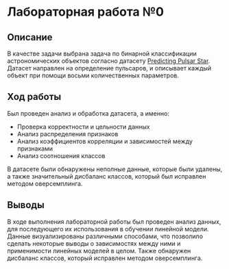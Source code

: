 # Лабораторная работа №0

## Описание

В качестве задачи выбрана задача по бинарной классификации астрономических объектов согласно датасету [Predicting Pulsar Star](https://www.kaggle.com/datasets/colearninglounge/predicting-pulsar-starintermediate). Датасет направлен на определение пульсаров, и описывает каждый объект при помощи восьми количественных параметров.

## Ход работы

Был проведен анализ и обработка датасета, а именно:

* Проверка корректности и цельности данных
* Анализ распределения признаков
* Анализ коэффициентов корреляции и зависимостей между признаками
* Анализ соотношения классов

В датасете были обнаружены неполные данные, которые были удалены, а также значительный дисбаланс классов, который был исправлен методом оверсемплинга.

## Выводы

В ходе выполнения лабораторной работы был проведен анализ данных, для последующего их использования в обучении линейной модели. Данные визуализированы различными способами, что позволило сделать некоторые выводы о зависимостях между ними и применимости линейных моделей в целом. Также обнаружен дисбаланс классов, который исправлен методом оверсемплинга.